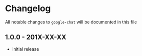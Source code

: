 # Changelog

All notable changes to `google-chat` will be documented in this file

## 1.0.0 - 201X-XX-XX

- initial release

